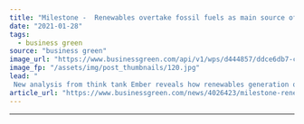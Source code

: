 ```yaml
---
title: "Milestone -  Renewables overtake fossil fuels as main source of UK power"
date: "2021-01-28"
tags: 
  - business green
source: "business green"
image_url: "https://www.businessgreen.com/api/v1/wps/d444857/ddce6db7-c461-42de-8745-35581509495a/2/edf-65581527225-185x114.jpg"
image_fp: "/assets/img/post_thumbnails/120.jpg"
lead: "
 New analysis from think tank Ember reveals how renewables generation outstripped that from gas and coal last year, as floating wind sector celebrates latest plans ..."
article_url: "https://www.businessgreen.com/news/4026423/milestone-renewables-overtake-fossil-fuels-main-source-uk-power"
---
```


---
